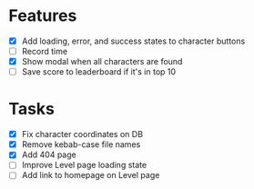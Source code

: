 # Features

- [x] Add loading, error, and success states to character buttons
- [ ] Record time
- [x] Show modal when all characters are found
- [ ] Save score to leaderboard if it's in top 10

# Tasks

- [x] Fix character coordinates on DB
- [x] Remove kebab-case file names
- [x] Add 404 page
- [ ] Improve Level page loading state
- [ ] Add link to homepage on Level page